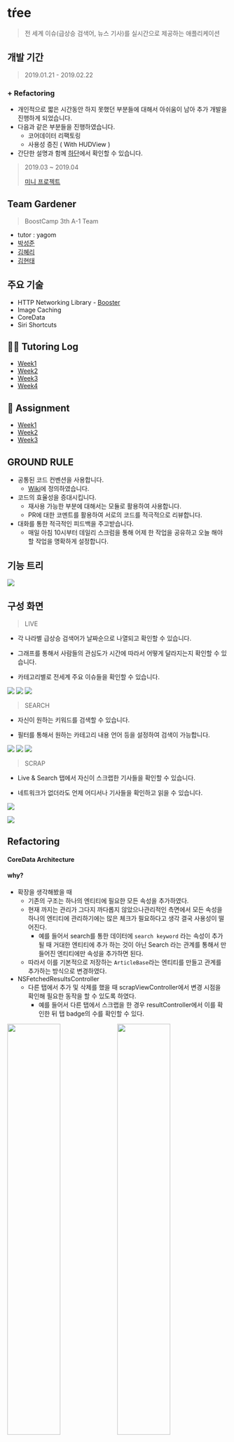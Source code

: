 # tŕee
> 전 세계 이슈(급상승 검색어, 뉴스 기사)를 실시간으로 제공하는 애플리케이션

## 개발 기간
> 2019.01.21 - 2019.02.22

### + Refactoring

- 개인적으로 짧은 시간동안 하지 못했던 부분들에 대해서 아쉬움이 남아 추가 개발을 진행하게 되었습니다.
- 다음과 같은 부분들을 진행하였습니다.
    - 코어데이터 리팩토링
    - 사용성 증진 ( With HUDView )
- 간단한 설명과 함께 [하단](#Refactoring)에서 확인할 수 있습니다.

> 2019.03 ~ 2019.04
>
> [미니 프로젝트](https://github.com/onemoongit/Practice-iOS/tree/master/PR_CoreData)


## Team Gardener
> BoostCamp 3th A-1 Team
- tutor : yagom 
- [박성준](https://github.com/godpp) 
- [김혜리](https://github.com/kimhyeri) 
- [김현태](https://github.com/onemoongit)

## 주요 기술
- HTTP Networking Library - [Booster](https://github.com/godpp/Booster)
- Image Caching
- CoreData
- Siri Shortcuts

## 👨‍🏫 Tutoring Log

* [Week1](https://github.com/boostcamp3-iOS/team-a1/wiki/Week1)
* [Week2](https://github.com/boostcamp3-iOS/team-a1/wiki/Week2)
* [Week3](https://github.com/boostcamp3-iOS/team-a1/wiki/Week3)
* [Week4](https://github.com/boostcamp3-iOS/team-a1/wiki/Week4)

## 📝 Assignment

* [Week1](https://github.com/boostcamp3-iOS/team-a1/wiki/Week1-Assignment)
* [Week2](https://github.com/boostcamp3-iOS/team-a1/wiki/Week2-Assignment)
* [Week3](https://github.com/boostcamp3-iOS/team-a1/wiki/Week3-Assignment)

## GROUND RULE

* 공통된 코드 컨벤션을 사용합니다.
  - [Wiki](https://github.com/boostcamp3-iOS/team-a1/wiki/Swift-Style-Guide)에 정의하였습니다.
* 코드의 효율성을 증대시킵니다.
  - 재사용 가능한 부분에 대해서는 모듈로 활용하여 사용합니다.
  - PR에 대한 코멘트를 활용하여 서로의 코드를 적극적으로 리뷰합니다.
* 대화를 통한 적극적인 피드백을 주고받습니다.
  - 매일 아침 10시부터 데일리 스크럼을 통해 어제 한 작업을 공유하고 오늘 해야할 작업을 명확하게 설정합니다.

## 기능 트리

![](./image/tree.png)


## 구성 화면 

> LIVE

- 각 나라별 급상승 검색어가 날짜순으로 나열되고 확인할 수 있습니다.

- 그래프를 통해서 사람들의 관심도가 시간에 따라서 어떻게 달라지는지 확인할 수 있습니다.

- 카테고리별로 전세계 주요 이슈들을 확인할 수 있습니다.

![](./image/live1.png)
![](./image/live2.png)
![](./image/live3.png)


> SEARCH

- 자신이 원하는 키워드를 검색할 수 있습니다.

- 필터를 통해서 원하는 카테고리 내용 언어 등을 설정하여 검색이 가능합니다.

![](./image/search1.png)
![](./image/search2.png)
![](./image/search3.png)

> SCRAP

- Live & Search 탭에서 자신이 스크랩한 기사들을 확인할 수 있습니다. 

- 네트워크가 없더라도 언제 어디서나 기사들을 확인하고 읽을 수 있습니다.

![](./image/scrap1.png)

![](./image/scrap2.png)

## Refactoring 

#### CoreData Architecture

#### why? 

- 확장을 생각해봤을 때
  - 기존의 구조는 하나의 엔티티에 필요한 모든 속성을 추가하였다.
  - 현재 까지는 관리가 그다지 까다롭지 않았으나관리적인 측면에서 모든 속성을 하나의 엔티티에 관리하기에는 많은 체크가 필요하다고 생각 결국 사용성이 떨어진다.
    - 예를 들어서 search를 통한 데이터에 `search keyword` 라는 속성이 추가될 때 거대한 엔티티에 추가 하는 것이 아닌 Search 라는 관계를 통해서 만들어진 엔티티에만 속성을 추가하면 된다.
  - 따라서 이를 기본적으로 저장하는 `ArticleBase`라는 엔티티를 만들고 관계를 추가하는 방식으로 변경하였다. 
- NSFetchedResultsController 
  - 다른 탭에서 추가 및 삭제를 했을 때 scrapViewController에서 변경 시점을 확인해 필요한 동작을 할 수 있도록 하였다.
    - 예를 들어서 다른 탭에서 스크랩을 한 경우 resultController에서 이를 확인한 뒤 탭 badge의 수를 확인할 수 있다.


<img src="./image/coredata_Architecture_1.png" style="width: 49%;">
<img src="./image/coredata_Architecture_2.png" style="width: 49%;">


<hr>

#### Scrap HUDView

#### why? 

- 사용자가 스크랩을 했는지 안했는지 확인할 수 없었다.
  - 물론 scarp tab에 간 경우에 확인할 수 있다.
  - 하지만 바로바로 확인을 하는 것이 맞다고 판단하였다. 따라서 HUDView를 만들기로 함
    - HUD (Head Up Display)
  - Protocol 초기 구현을 통해서 scrap 을 하는 클래스에만 프로토콜을 채택하고 `hud(inView:text:)` 를 통해서 쉽게 사용할 수 있도록 하였다. 

![](./image/scrap.gif)
![](./image/scrap2.gif)
![](./image/hudviewProtocol.png)
